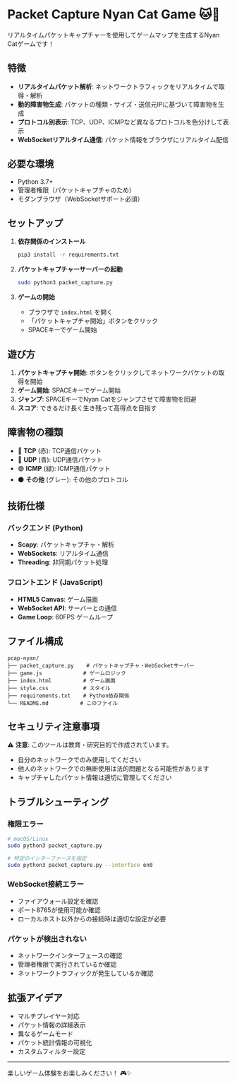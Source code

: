 # Packet Capture Nyan Cat Game 🐱🌈

リアルタイムパケットキャプチャーを使用してゲームマップを生成するNyan Catゲームです！

## 特徴

- **リアルタイムパケット解析**: ネットワークトラフィックをリアルタイムで取得・解析
- **動的障害物生成**: パケットの種類・サイズ・送信元IPに基づいて障害物を生成
- **プロトコル別表示**: TCP、UDP、ICMPなど異なるプロトコルを色分けして表示
- **WebSocketリアルタイム通信**: パケット情報をブラウザにリアルタイム配信

## 必要な環境

- Python 3.7+
- 管理者権限（パケットキャプチャのため）
- モダンブラウザ（WebSocketサポート必須）

## セットアップ

1. **依存関係のインストール**
   ```bash
   pip3 install -r requirements.txt
   ```

2. **パケットキャプチャーサーバーの起動**
   ```bash
   sudo python3 packet_capture.py
   ```

3. **ゲームの開始**
   - ブラウザで `index.html` を開く
   - 「パケットキャプチャ開始」ボタンをクリック
   - SPACEキーでゲーム開始

## 遊び方

1. **パケットキャプチャ開始**: ボタンをクリックしてネットワークパケットの取得を開始
2. **ゲーム開始**: SPACEキーでゲーム開始
3. **ジャンプ**: SPACEキーでNyan Catをジャンプさせて障害物を回避
4. **スコア**: できるだけ長く生き残って高得点を目指す

## 障害物の種類

- 🔴 **TCP** (赤): TCP通信パケット
- 🔵 **UDP** (青): UDP通信パケット  
- 🟢 **ICMP** (緑): ICMP通信パケット
- ⚫ **その他** (グレー): その他のプロトコル

## 技術仕様

### バックエンド (Python)
- **Scapy**: パケットキャプチャ・解析
- **WebSockets**: リアルタイム通信
- **Threading**: 非同期パケット処理

### フロントエンド (JavaScript)
- **HTML5 Canvas**: ゲーム描画
- **WebSocket API**: サーバーとの通信
- **Game Loop**: 60FPS ゲームループ

## ファイル構成

```
pcap-nyan/
├── packet_capture.py    # パケットキャプチャ・WebSocketサーバー
├── game.js             # ゲームロジック
├── index.html          # ゲーム画面
├── style.css           # スタイル
├── requirements.txt    # Python依存関係
└── README.md          # このファイル
```

## セキュリティ注意事項

⚠️ **注意**: このツールは教育・研究目的で作成されています。
- 自分のネットワークでのみ使用してください
- 他人のネットワークでの無断使用は法的問題となる可能性があります
- キャプチャしたパケット情報は適切に管理してください

## トラブルシューティング

### 権限エラー
```bash
# macOS/Linux
sudo python3 packet_capture.py

# 特定のインターファースを指定
sudo python3 packet_capture.py --interface en0
```

### WebSocket接続エラー
- ファイアウォール設定を確認
- ポート8765が使用可能か確認
- ローカルホスト以外からの接続時は適切な設定が必要

### パケットが検出されない
- ネットワークインターフェースの確認
- 管理者権限で実行されているか確認
- ネットワークトラフィックが発生しているか確認

## 拡張アイデア

- マルチプレイヤー対応
- パケット情報の詳細表示
- 異なるゲームモード
- パケット統計情報の可視化
- カスタムフィルター設定

---

楽しいゲーム体験をお楽しみください！ 🎮✨
